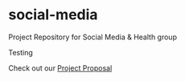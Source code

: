 # social-media
Project Repository for Social Media &amp; Health group

Testing

Check out our [Project Proposal](https://github.com/deco3500-2018/social-media/wiki/Project-Proposal)
